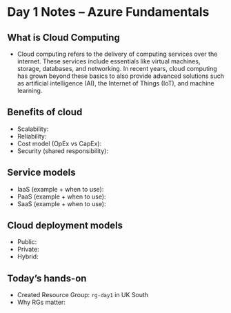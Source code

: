 # Day 1 Notes – Azure Fundamentals

## What is Cloud Computing
- Cloud computing refers to the delivery of computing services over the internet. These services include essentials like virtual machines, storage, databases, and networking. In recent years, cloud computing has grown beyond these basics to also provide advanced solutions such as artificial intelligence (AI), the Internet of Things (IoT), and machine learning.

## Benefits of cloud
- Scalability: 
- Reliability: 
- Cost model (OpEx vs CapEx):
- Security (shared responsibility):

## Service models
- IaaS (example + when to use):
- PaaS (example + when to use):
- SaaS (example + when to use):

## Cloud deployment models
- Public:
- Private:
- Hybrid:

## Today’s hands-on
- Created Resource Group: `rg-day1` in UK South
- Why RGs matter:
